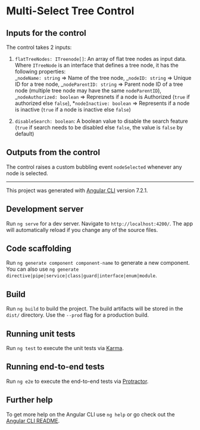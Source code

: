 # Multi-Select Tree Control

## Inputs for the control

The control takes 2 inputs:

1. `flatTreeNodes: ITreenode[]`: An array of flat tree nodes as input data.  
   Where `ITreeNode` is an interface that defines a tree node, it has the following properties:  
   _`nodeName: string` => Name of the tree node,
   _`nodeID: string` => Unique ID for a tree node,
   _`nodeParentID: string` => Parent node ID of a tree node (multiple tree node may have the same `nodeParentID`),
   _`nodeAuthorized: boolean` => Represnets if a node is Authorized (`true` if authorized else `false`), \*`nodeInactive: boolean` => Represents if a node is inactive (`true` if a node is inactive else `false`)

2. `disableSearch: boolean`: A boolean value to disable the search feature (`true` if search needs to be disabled else `false`, the value is `false` by default)

## Outputs from the control

The control raises a custom bubbling event `nodeSelected` whenever any node is selected.

---

This project was generated with [Angular CLI](https://github.com/angular/angular-cli) version 7.2.1.

## Development server

Run `ng serve` for a dev server. Navigate to `http://localhost:4200/`. The app will automatically reload if you change any of the source files.

## Code scaffolding

Run `ng generate component component-name` to generate a new component. You can also use `ng generate directive|pipe|service|class|guard|interface|enum|module`.

## Build

Run `ng build` to build the project. The build artifacts will be stored in the `dist/` directory. Use the `--prod` flag for a production build.

## Running unit tests

Run `ng test` to execute the unit tests via [Karma](https://karma-runner.github.io).

## Running end-to-end tests

Run `ng e2e` to execute the end-to-end tests via [Protractor](http://www.protractortest.org/).

## Further help

To get more help on the Angular CLI use `ng help` or go check out the [Angular CLI README](https://github.com/angular/angular-cli/blob/master/README.md).
